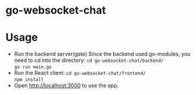 # go-websocket-chat
# Usage
- Run the backend server(gate)
  Since the backend used go-modules, you need to cd into the directory:
       `cd go-websocket-chat/backend/` <br />
       `go run main.go` <br />
- Run the React client:
       `cd go-websocket-chat/frontend/` <br />
       `npm install` <br />
- Open [http://localhost:3000](http://localhost:3000) to use the app.